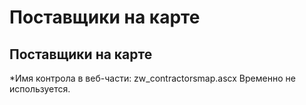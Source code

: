 ﻿---
description: 2.4.7
---
# Поставщики на карте
## Поставщики на карте
*Имя контрола в веб-части: zw_contractorsmap.ascx
Временно не используется.
